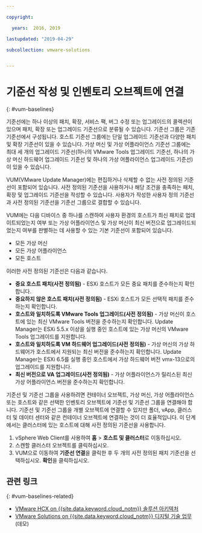 ```yaml
---

copyright:

  years:  2016, 2019

lastupdated: "2019-04-29"

subcollection: vmware-solutions


---
```


# 기준선 작성 및 인벤토리 오브젝트에 연결
{: #vum-baselines}

기준선에는 하나 이상의 패치, 확장, 서비스 팩, 버그 수정 또는 업그레이드의 콜렉션이 있으며 패치, 확장 또는 업그레이드 기준선으로 분류될 수 있습니다. 기준선 그룹은 기존 기준선에서 구성됩니다. 호스트 기준선 그룹에는 단일 업그레이드 기준선과 다양한 패치 및 확장 기준선이 있을 수 있습니다. 가상 머신 및 가상 어플라이언스 기준선 그룹에는 최대 세 개의 업그레이드 기준선(하나의 VMware Tools 업그레이드 기준선, 하나의 가상 머신 하드웨어 업그레이드 기준선 및 하나의 가상 어플라이언스 업그레이드 기준선)이 있을 수 있습니다.

VUM(VMware Update Manager)에는 편집하거나 삭제할 수 없는 사전 정의된 기준선이 포함되어 있습니다. 사전 정의된 기준선을 사용하거나 해당 조건을 충족하는 패치, 확장 및 업그레이드 기준선을 작성할 수 있습니다. 사용자가 작성한 사용자 정의 기준선과 사전 정의된 기준선을 기준선 그룹으로 결합할 수 있습니다.

VUM에는 다음 디바이스 중 하나를 스캔하여 사용자 환경의 호스트가 최신 패치로 업데이트되었는지 여부 또는 가상 어플라이언스 및 가상 머신이 최신 버전으로 업그레이드되었는지 여부를 판별하는 데 사용할 수 있는 기본 기준선이 포함되어 있습니다.
* 모든 가상 머신
* 모든 가상 어플라이언스
* 모든 호스트

이러한 사전 정의된 기준선은 다음과 같습니다.
* **중요 호스트 패치(사전 정의됨)** - ESXi 호스트가 모든 중요 패치를 준수하는지 확인합니다.
* **중요하지 않은 호스트 패치(사전 정의됨)** - ESXi 호스트가 모든 선택적 패치를 준수하는지 확인합니다.
* **호스트와 일치하도록 VMware Tools 업그레이드(사전 정의됨)** - 가상 머신이 호스트에 있는 최신 VMware Tools 버전을 준수하는지 확인합니다. Update Manager는 ESXi 5.5.x 이상을 실행 중인 호스트에 있는 가상 머신의 VMware Tools 업그레이드를 지원합니다.
* **호스트와 일치하도록 VM 하드웨어 업그레이드(사전 정의됨)** - 가상 머신의 가상 하드웨어가 호스트에서 지원되는 최신 버전을 준수하는지 확인합니다. Update Manager는 ESXi 6.5를 실행 중인 호스트에서 가상 하드웨어 버전 vmx-13으로의 업그레이드를 지원합니다.
* **최신 버전으로 VA 업그레이드(사전 정의됨)** - 가상 어플라이언스가 릴리스된 최신 가상 어플라이언스 버전을 준수하는지 확인합니다.

기준선 및 기준선 그룹을 사용하려면 컨테이너 오브젝트, 가상 머신, 가상 어플라이언스 또는 호스트와 같은 선택한 인벤토리 오브젝트에 기준선 및 기준선 그룹을 연결해야 합니다. 기준선 및 기준선 그룹을 개별 오브젝트에 연결할 수 있지만 폴더, vApp, 클러스터 및 데이터 센터와 같은 컨테이너 오브젝트에 연결하는 것이 더 효율적입니다. 이 단계에서는 클러스터에 있는 호스트에 대해 사전 정의된 기준선을 사용합니다.

1. vSphere Web Client를 사용하여 **홈** > **호스트 및 클러스터**로 이동하십시오.
2. 스캔할 클러스터 오브젝트를 클릭하십시오.
3. VUM으로 이동하여 **기준선 연결**을 클릭한 후 두 개의 사전 정의된 패치 기준선을 선택하십시오. **확인**을 클릭하십시오.

## 관련 링크
{: #vum-baselines-related}

* [VMware HCX on {{site.data.keyword.cloud_notm}} 솔루션 아키텍처](/docs/services/vmwaresolutions/services?topic=vmware-solutions-hcx-archi-intro#hcx-archi-intro)
* [VMware Solutions on {{site.data.keyword.cloud_notm}} 디지털 기술 업무](https://ibm-dte.mybluemix.net/vmware)(데모)
